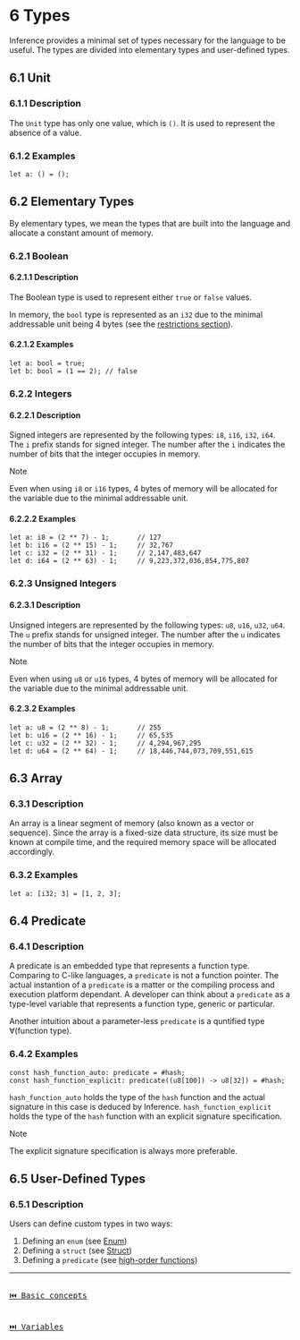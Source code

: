 # 6 Types

Inference provides a minimal set of types necessary for the language to be useful. The types are divided into elementary types and user-defined types.

## 6.1 Unit

### 6.1.1 Description

The `Unit` type has only one value, which is `()`. It is used to represent the absence of a value.

### 6.1.2 Examples

```inference
let a: () = ();
```

## 6.2 Elementary Types

By elementary types, we mean the types that are built into the language and allocate a constant amount of memory.

### 6.2.1 Boolean

#### 6.2.1.1 Description

The Boolean type is used to represent either `true` or `false` values.

In memory, the `bool` type is represented as an `i32` due to the minimal addressable unit being 4 bytes (see the [restrictions section](./general-description.md#restrictions)).

#### 6.2.1.2 Examples

```inference
let a: bool = true;
let b: bool = (1 == 2); // false
```

### 6.2.2 Integers

#### 6.2.2.1 Description

Signed integers are represented by the following types: `i8`, `i16`, `i32`, `i64`. The `i` prefix stands for signed integer. The number after the `i` indicates the number of bits that the integer occupies in memory.

> [!NOTE]
> Even when using `i8` or `i16` types, 4 bytes of memory will be allocated for the variable due to the minimal addressable unit.

#### 6.2.2.2 Examples

```inference
let a: i8 = (2 ** 7) - 1;       // 127
let b: i16 = (2 ** 15) - 1;     // 32,767
let c: i32 = (2 ** 31) - 1;     // 2,147,483,647
let d: i64 = (2 ** 63) - 1;     // 9,223,372,036,854,775,807
```

### 6.2.3 Unsigned Integers

#### 6.2.3.1 Description

Unsigned integers are represented by the following types: `u8`, `u16`, `u32`, `u64`. The `u` prefix stands for unsigned integer. The number after the `u` indicates the number of bits that the integer occupies in memory.

> [!NOTE]
> Even when using `u8` or `u16` types, 4 bytes of memory will be allocated for the variable due to the minimal addressable unit.

#### 6.2.3.2 Examples

```inference
let a: u8 = (2 ** 8) - 1;       // 255
let b: u16 = (2 ** 16) - 1;     // 65,535
let c: u32 = (2 ** 32) - 1;     // 4,294,967,295
let d: u64 = (2 ** 64) - 1;     // 18,446,744,073,709,551,615
```

## 6.3 Array

### 6.3.1 Description

An array is a linear segment of memory (also known as a vector or sequence). Since the array is a fixed-size data structure, its size must be known at compile time, and the required memory space will be allocated accordingly.

### 6.3.2 Examples

```inference
let a: [i32; 3] = [1, 2, 3];
```

## 6.4 Predicate

### 6.4.1 Description

A predicate is an embedded type that represents a function type. Comparing to C-like languages, a `predicate` is not a function pointer. The actual instantion of a `predicate` is a matter or the compiling process and execution platform dependant. A developer can think about a `predicate` as a type-level variable that represents a function type, generic or particular.

Another intuition about a parameter-less `predicate` is a quntified type $\forall(\text{function type})$.

### 6.4.2 Examples

```inference
const hash_function_auto: predicate = #hash;
const hash_function_explicit: predicate((u8[100]) -> u8[32]) = #hash;
```

`hash_function_auto` holds the type of the `hash` function and the actual signature in this case is deduced by Inference. `hash_function_explicit` holds the type of the `hash` function with an explicit signature specification.

> [!NOTE]
> The explicit signature specification is always more preferable.

## 6.5 User-Defined Types

### 6.5.1 Description

Users can define custom types in two ways:

1. Defining an `enum` (see [Enum](./definitions.md#102-enum))
2. Defining a `struct` (see [Struct](./definitions.md#103-struct))
3. Defining a `predicate` (see [high-order functions](./functions.md#113-high-order-functions))

---

[<kbd><br>⏮️ Basic concepts<br><br></kbd>](./basic-concepts.md)
[<kbd><br>⏭️ Variables<br><br></kbd>](./variables.md)
